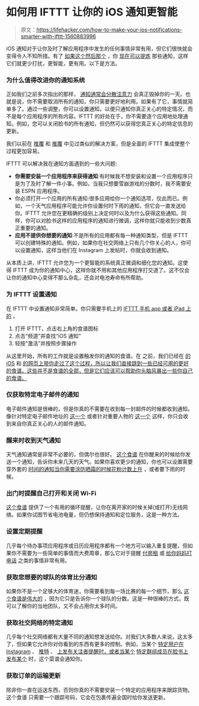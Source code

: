 # 如何用 IFTTT 让你的 iOS 通知更智能

> 原文：<https://lifehacker.com/how-to-make-your-ios-notifications-smarter-with-ifttt-1560883996>

iOS 通知对于让你及时了解应用程序中发生的任何事情非常有用，但它们很快就会变得令人不知所措。有了 [如果这个然后那个](https://ifttt.com) ，你 [现在可以提炼](http://lifehacker.com/ifttt-brings-app-automation-to-the-ipad-adds-collectio-1557202299) 那些通知，这样它们就更少打扰，更智能，更有用。以下是方法。



### 为什么值得改进你的通知系统

正如我们之前多次指出的那样， [通知通常会分散注意力](http://lifehacker.com/notifications-are-evil-5886873) 会真正毁掉你的一天。也就是说，你不需要取消所有的通知，你只需要更好地利用。如果有了它，事情就简单多了。通过一些调整，你可以设置通知，以便只通知你真正关心的特定情况，而不是每个应用程序的所有内容。IFTTT 的好处在于，你不需要逐个应用地处理通知。例如，您可以关闭脸书的所有通知，但仍然可以获得您真正关心的特定信息的更新。

我们以前在 [推覆](https://pushover.net/apps) 和 [推覆](https://www.pushbullet.com/) 中见过类似的解决方案，但是全面的 IFTTT 集成使整个过程更加容易。

IFTTT 可以解决我在通知方面遇到的一些大问题:

*   **你需要安装一个应用程序来获得通知**:有时候我不想安装和设置一个应用程序只是为了及时了解一件小事。例如，当我只想要雪崩游戏的分数时，我不需要安装 ESPN 应用程序。
*   你必须打开一个应用的所有通知:很多应用给你一个通知选项，仅此而已。例如，一个天气应用程序可能允许你设置何时下雨的通知，但它会一直发送给你。IFTTT 允许您在更精确的级别上决定何时以及为什么获得这些通知。同样，你可以对脸书这样的应用程序的通知进行微调，这样你就只能收到少数真正重要的通知。
*   **应用不提供你想要的通知**:不是所有的应用都有每一种通知类型，但是 IFTTT 可以创建特殊的通知。例如，如果你在社交网络上只有几个你关心的人，你可以设置通知，这样当他们在 Instagram 上发帖时，你就会收到通知。

从本质上讲，IFTTT 允许您为一个更智能的系统真正微调和细化您的通知。这使得 IFTTT 成为你的通知中心，这样你就不用和其他应用程序打交道了。这不仅会让你的通知中心变得不那么杂乱，还会对电池寿命有所帮助。

### 为 IFTTT 设置通知

在 IFTTT 中设置通知非常简单。你只需要手机上的 [IFTTT 手机 app 或者 iPad 上的](https://itunes.apple.com/us/app/ifttt/id660944635?mt=8) 。

1.  打开 IFTTT，点击右上角的食谱图标
2.  点击“频道”并查找“iOS 通知”
3.  轻按“激活”并按照步骤操作

从这里开始，所有的工作就是设置触发你的通知的食谱。在 之前，我们已经在 [的 iOS](http://lifehacker.com/all-the-new-stuff-in-ifttt-for-ios-and-what-you-can-do-1032710106) 和 [的网页上带你走过了这个过程，所以让我们直接跳到一些已经可用的更好的食谱。这些并不是食谱的全部，但是它们应该可以帮助你头脑风暴出一些你自己的食谱。](http://lifehacker.com/how-to-supercharge-all-your-favorite-webapps-with-ifttt-5842307)

### 仅获取特定电子邮件的通知

电子邮件通知是很棒的，但是你真的不需要在收到每一封邮件的时候都收到通知。像针对特定电子邮件地址的 [这一个](https://ifttt.com/recipes/158935-notify-me-when-a-new-gmail-arrived-from-a-specific-email-address) 或者针对重要人物的 [这一个](https://ifttt.com/recipes/155035-new-email-from-vip-ios-notification) 这样，你只会收到来自你真正关心的人的邮件通知。

### 醒来时收到天气通知

天气通知通常是非常不必要的，但偶尔也很好。 [这个食谱](https://ifttt.com/recipes/159742-get-today-s-weather-at-7am-as-an-ios-notification) 在你醒来的时候给你发送一个通知，告诉你未来几天的天气。如果你喜欢更少的通知，你也可以设置需要穿外套的 [时间的通知](https://ifttt.com/recipes/159718-if-current-temperature-drops-below-18-c-remind-of-coat)[当你需要涂防晒霜的时候](https://ifttt.com/recipes/158887-uv-exposure-heads-up)[花粉计数上升](https://ifttt.com/recipes/159302-notify-when-pollen-count-rises) ，或者要下雨的时候。

### 出门时提醒自己打开和关闭 Wi-Fi

[这个食谱](https://ifttt.com/recipes/159235-ios-notification-iphone-battery-saving-switch-on-off-your-wifi-when-you-enter-or-leave-home) 提供了一个有用的循环提醒，让你在离开家的时候关掉(或打开)无线网络。如果你试图节省电池电量，但仍想保持通知和定位服务，这是一种方法。

### 设置定期提醒

几乎每个待办事项应用程序或日历应用程序都有一个地方可以输入重复提醒，但如果你不需要为一些简单的事情而大费周章，那么它对于提醒 [付房租](https://ifttt.com/recipes/159235-ios-notification-iphone-battery-saving-switch-on-off-your-wifi-when-you-enter-or-leave-home) 或 [给你妈妈打电话](https://ifttt.com/recipes/159183-call-your-mom-dude) 之类的事情非常有用。

### 获取您想要的球队的体育比分通知

如果你不是一个足够大的体育迷，你需要看到每一场比赛的每一个细节，那么 [这个食谱是伟大的](https://ifttt.com/recipes/158740-get-final-scores-for-your-favorite-teams-via-ios-notifications) ，因为它只是告诉你一个球队的分数。这是一种很棒的方式，既可以了解你的当地团队，又不会占用你太多时间。

### 获取社交网络的特定通知

几乎每个社交网络都有大量不同的通知想发送给你。对我们大多数人来说，这太多了，但如果它允许你对你看到的东西有更多的控制。例如，当某个 [特定用户在 Instagram](https://ifttt.com/recipes/159252-if-new-photo-by-username-then-send-a-notification) 、 [推特](https://ifttt.com/recipes/153680-new-follower-on-twitter-get-an-ios-notification) 、 [上发布关注者提醒时，或者当某个](https://ifttt.com/recipes/158777-no-surprises-from-fb-friends) [特定群组成员在脸书上发布某个](https://ifttt.com/recipes/159237-ios-notification-when-a-member-of-a-specific-group-in-facebook-posts-something) 时，这个菜谱会通知你。

### 获取订单的运输更新

除非你一直在运送东西，否则你真的不需要安装一个特定的应用程序来跟踪货物。这个食谱 只需要一个跟踪号码，它会在包裹传遍全国时给你发送更新。